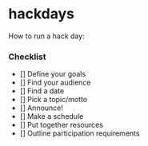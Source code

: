 # hackdays

How to run a hack day:


### Checklist

- [] Define your goals
- [] Find your audience
- [] Find a date
- [] Pick a topic/motto
- [] Announce!
- [] Make a schedule
- [] Put together resources
- [] Outline participation requirements
